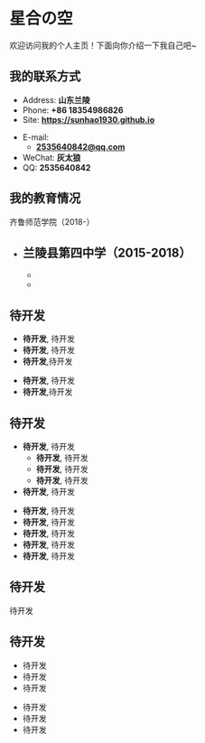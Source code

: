 # 星合の空

欢迎访问我的个人主页！下面向你介绍一下我自己吧~

<!-- .slide -->

## 我的联系方式

- Address: **山东兰陵**
- Phone: **+86 18354986826**
- Site: **<https://sunhao1930.github.io>**

<!-- .slide vertical=true -->

- E-mail:
  - **2535640842@qq.com**
- WeChat: **灰太狼**
- QQ: **2535640842**

<!-- .slide -->

## 我的教育情况

<!-- .slide vertical=true -->

齐鲁师范学院（2018-）

- 兰陵县第四中学（2015-2018）
  - 
  - 
  - 

<!-- .slide -->


## 待开发

<!-- .slide vertical=true -->

- **待开发**, 待开发
- **待开发**, 待开发
- **待开发**,待开发

<!-- .slide vertical=true -->

- **待开发**, 待开发
- **待开发**,待开发
<!-- .slide -->

## 待开发

<!-- .slide vertical=true -->

- **待开发**, 待开发
  - **待开发**, 待开发
  - **待开发**, 待开发
  - **待开发**, 待开发
- **待开发**, 待开发

<!-- .slide vertical=true -->

- **待开发**, 待开发
- **待开发**, 待开发
- **待开发**, 待开发
- **待开发**, 待开发
- **待开发**, 待开发

<!-- .slide -->

## 待开发

待开发

<!-- .slide -->

## 待开发

- 待开发
- 待开发
- 待开发
<!-- .slide vertical=true -->

- 待开发
- 待开发
- 待开发
